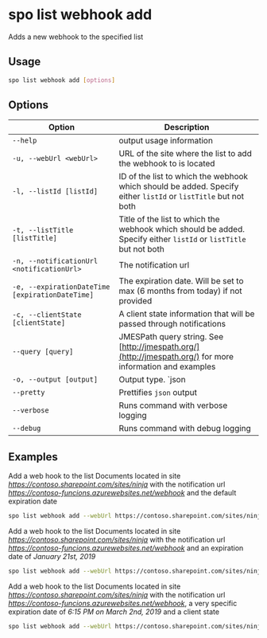 # spo list webhook add

Adds a new webhook to the specified list

## Usage

```sh
spo list webhook add [options]
```

## Options

Option|Description
------|-----------
`--help`|output usage information
`-u, --webUrl <webUrl>`|URL of the site where the list to add the webhook to is located
`-l, --listId [listId]`|ID of the list to which the webhook which should be added. Specify either `listId` or `listTitle` but not both
`-t, --listTitle [listTitle]`|Title of the list to which the webhook which should be added. Specify either `listId` or `listTitle` but not both
`-n, --notificationUrl <notificationUrl>`|The notification url
`-e, --expirationDateTime [expirationDateTime]`|The expiration date. Will be set to max (6 months from today) if not provided
`-c, --clientState [clientState]`|A client state information that will be passed through notifications
`--query [query]`|JMESPath query string. See [http://jmespath.org/](http://jmespath.org/) for more information and examples
`-o, --output [output]`|Output type. `json|text`. Default `text`
`--pretty`|Prettifies `json` output
`--verbose`|Runs command with verbose logging
`--debug`|Runs command with debug logging

## Examples

Add a web hook to the list Documents located in site _https://contoso.sharepoint.com/sites/ninja_ with the notification url
_https://contoso-funcions.azurewebsites.net/webhook_ and the default expiration
date

```sh
spo list webhook add --webUrl https://contoso.sharepoint.com/sites/ninja --listTitle Documents --notificationUrl https://contoso-funcions.azurewebsites.net/webhook
```

Add a web hook to the list Documents located in site _https://contoso.sharepoint.com/sites/ninja_ with the notification url
_https://contoso-funcions.azurewebsites.net/webhook_ and an expiration date of _January 21st, 2019_

```sh
spo list webhook add --webUrl https://contoso.sharepoint.com/sites/ninja --listTitle Documents --notificationUrl https://contoso-funcions.azurewebsites.net/webhook --expirationDateTime 2019-01-21
```

Add a web hook to the list Documents located in site _https://contoso.sharepoint.com/sites/ninja_ with the notification url
_https://contoso-funcions.azurewebsites.net/webhook_, a very specific expiration date of _6:15 PM on March 2nd, 2019_ and
a client state

```sh
spo list webhook add --webUrl https://contoso.sharepoint.com/sites/ninja --listTitle Documents --notificationUrl https://contoso-funcions.azurewebsites.net/webhook --expirationDateTime '2019-03-02T18:15' --clientState "Hello State!"
```